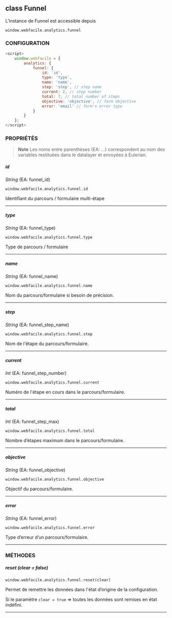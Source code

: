 ## class Funnel

L’instance de Funnel est accessible depuis

`window.webfacile.analytics.funnel`

### CONFIGURATION

```javascript
<script>
    window.webfacile = {
        analytics: {
            funnel: {
                id: 'id',
                type: 'type',
                name: 'name',
                step: 'step', // step name
                current: 2, // step number
                total: 7, // total number of steps
                objective: 'objective', // form objective
                error: 'email' // form's error type
            }
        }
    };
</script>
```

### PROPRIÉTÉS

> **Note**
> Les noms entre parenthèses (EA: …) correspondent au nom des variables restituées dans le datalayer et envoyées à Eulerian.


##### id

_String_ (EA: funnel\_id)

`window.webfacile.analytics.funnel.id`

Identifiant du parcours / formulaire multi-étape

* * *

##### type

_String_ (EA: funnel\_type)

`window.webfacile.analytics.funnel.type`

Type de parcours / formulaire

* * *

##### name

_String_ (EA: funnel\_name)

`window.webfacile.analytics.funnel.name`

Nom du parcours/formulaire si besoin de précision.

* * *

##### step

_String_ (EA: funnel\_step\_name)

`window.webfacile.analytics.funnel.step`

Nom de l'étape du parcours/formulaire.

* * *

##### current

_Int_ (EA: funnel\_step\_number)

`window.webfacile.analytics.funnel.current`

Numéro de l'étape en cours dans le parcours/formulaire.

* * *

##### total

_Int_ (EA: funnel\_step\_max)

`window.webfacile.analytics.funnel.total`

Nombre d’étapes maximum dans le parcours/formulaire.

* * *

##### objective

_String_ (EA: funnel\_objective)

`window.webfacile.analytics.funnel.objective`

Objectif du parcours/formulaire.

* * *

##### error

_String_ (EA: funnel\_error)

`window.webfacile.analytics.funnel.error`

Type d’erreur d’un parcours/formulaire.

* * *

### MÉTHODES

##### reset (clear = false)

`window.webfacile.analytics.funnel.reset(clear)`

Permet de remettre les données dans l'état d’origine de la configuration.

Si le paramètre `clear = true` => toutes les données sont remises en état indéfini.

* * *
